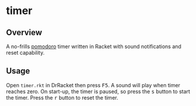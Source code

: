timer
=====


Overview
--------

A no-frills [pomodoro](https://en.wikipedia.org/wiki/Pomodoro_Technique) timer written in Racket
with sound notifications and reset capability.


Usage
-----

Open `timer.rkt` in DrRacket then press <kbd>F5</kbd>. A sound will play when timer reaches zero. On
start-up, the timer is paused, so press the <kbd>s</kbd> button to start the timer. Press the
<kbd>r</kbd> button to reset the timer.
